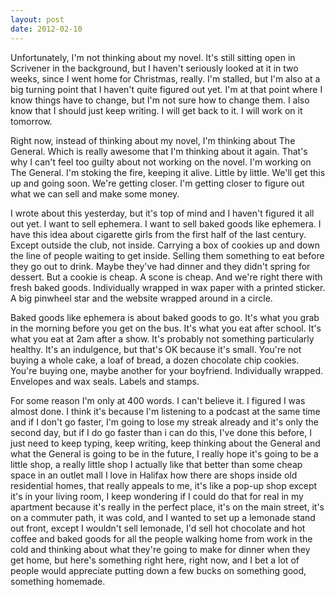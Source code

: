```yaml
---
layout: post
date: 2012-02-10
---
```


Unfortunately, I'm not thinking about my novel. It's still sitting open in Scrivener in the background, but I haven't seriously looked at it in two weeks, since I went home for Christmas, really. I'm stalled, but I'm also at a big turning point that I haven't quite figured out yet. I'm at that point where I know things have to change, but I'm not sure how to change them. I also know that I should just keep writing. I will get back to it. I will work on it tomorrow.

Right now, instead of thinking about my novel, I'm thinking about The General. Which is really awesome that I'm thinking about it again. That's why I can't feel too guilty about not working on the novel. I'm working on The General. I'm stoking the fire, keeping it alive. Little by little. We'll get this up and going soon. We're getting closer. I'm getting closer to figure out what we can sell and make some money. 

I wrote about this yesterday, but it's top of mind and I haven't figured it all out yet. I want to sell ephemera. I want to sell baked goods like ephemera. I have this idea about cigarette girls from the first half of the last century. Except outside the club, not inside. Carrying a box of cookies up and down the line of people waiting to get inside. Selling them something to eat before they go out to drink. Maybe they've had dinner and they didn't spring for dessert. But a cookie is cheap. A scone is cheap. And we're right there with fresh baked goods. Individually wrapped in wax paper with a printed sticker. A big pinwheel star and the website wrapped around in a circle. 

Baked goods like ephemera is about baked goods to go. It's what you grab in the morning before you get on the bus. It's what you eat after school. It's what you eat at 2am after a show. It's probably not something particularly healthy. It's an indulgence, but that's OK because it's small. You're not buying a whole cake, a loaf of bread, a dozen chocolate chip cookies. You're buying one, maybe another for your boyfriend. Individually wrapped. Envelopes and wax seals. Labels and stamps. 

For some reason I'm only at 400 words. I can't believe it. I figured I was almost done. I think it's because I'm listening to a podcast at the same time and if I don't go faster, I'm going to lose my streak already and it's only the second day, but if I do go faster than i can do this, I've done this before, I just need to keep typing, keep writing, keep thinking about the General and what the General is going to be in the future, I really hope it's going to be a little shop, a really little shop I actually like that better than some cheap space in an outlet mall I love in Halifax how there are shops inside old residential homes, that really appeals to me, it's like a pop-up shop except it's in your living room, I keep wondering if I could do that for real in my apartment because it's really in the perfect place, it's on the main street, it's on a commuter path, it was cold, and I wanted to set up a lemonade stand out front, except I wouldn't sell lemonade, I'd sell hot chocolate and hot coffee and baked goods for all the people walking home from work in the cold and thinking about what they're going to make for dinner when they get home, but here's something right here, right now, and I bet a lot of people would appreciate putting down a few bucks on something good, something homemade.
